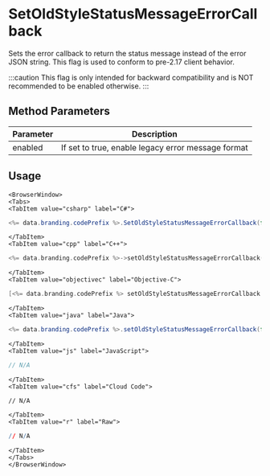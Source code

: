 # SetOldStyleStatusMessageErrorCallback

Sets the error callback to return the status message instead of the error JSON string. This flag is used to conform to pre-2.17 client
behavior.

:::caution
This flag is only intended for backward compatibility and is NOT recommended to be enabled otherwise.
:::

## Method Parameters

| Parameter | Description                                        |
| --------- | -------------------------------------------------- |
| enabled   | If set to true, enable legacy error message format |

## Usage

```mdx-code-block
<BrowserWindow>
<Tabs>
<TabItem value="csharp" label="C#">
```

```csharp
<%= data.branding.codePrefix %>.SetOldStyleStatusMessageErrorCallback(false);
```

```mdx-code-block
</TabItem>
<TabItem value="cpp" label="C++">
```

```cpp
<%= data.branding.codePrefix %>->setOldStyleStatusMessageErrorCallback(false);
```

```mdx-code-block
</TabItem>
<TabItem value="objectivec" label="Objective-C">
```

```objectivec
[<%= data.branding.codePrefix %> setOldStyleStatusMessageErrorCallback:false];
```

```mdx-code-block
</TabItem>
<TabItem value="java" label="Java">
```

```java
<%= data.branding.codePrefix %>.setOldStyleStatusMessageErrorCallback(false);
```

```mdx-code-block
</TabItem>
<TabItem value="js" label="JavaScript">
```

```javascript
// N/A
```

```mdx-code-block
</TabItem>
<TabItem value="cfs" label="Cloud Code">
```

```cfscript
// N/A
```

```mdx-code-block
</TabItem>
<TabItem value="r" label="Raw">
```

```r
// N/A
```

```mdx-code-block
</TabItem>
</Tabs>
</BrowserWindow>
```
